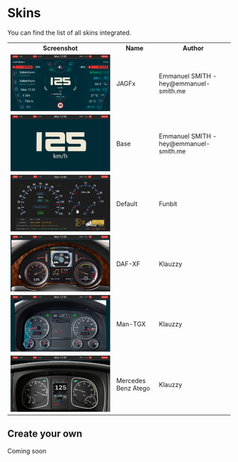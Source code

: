 # Skins

You can find the list of all skins integrated.

<table>
    <tr>
        <th>Screenshot</th>
        <th>Name</th>
        <th>Author</th>
    </tr>
    <tr>
        <td><img src="../screenshot.png" alt="JAGFX"></td>
        <td>JAGFx</td>
        <td>Emmanuel SMITH - hey@emmanuel-smith.me</td>
    </tr>
    <tr>
        <td><img src="../public/img/screenshots/test.png" alt="JAGFX"></td>
        <td>Base</td>
        <td>Emmanuel SMITH - hey@emmanuel-smith.me</td>
    </tr>
    <tr>
        <td><img src="../public/img/screenshots/default.png" alt="JAGFX"></td>
        <td>Default</td>
        <td>Funbit</td>
    </tr>
    <tr>
        <td><img src="../public/img/screenshots/daf-xf.png" alt="JAGFX"></td>
        <td>DAF-XF</td>
        <td>Klauzzy</td>
    </tr>
    <tr>
        <td><img src="../public/img/screenshots/man-tgx.png" alt="JAGFX"></td>
        <td>Man-TGX</td>
        <td>Klauzzy</td>
    </tr>
    <tr>
        <td><img src="../public/img/screenshots/mercedes-atego.png" alt="JAGFX"></td>
        <td>Mercedes Benz Atego</td>
        <td>Klauzzy</td>
    </tr>
</table>

## Create your own

Coming soon
